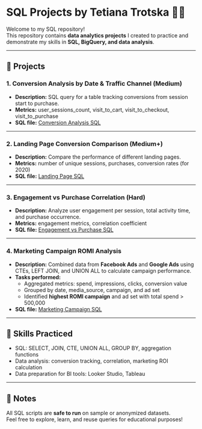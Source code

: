 # SQL Projects by Tetiana Trotska 👩‍💻

Welcome to my SQL repository!  
This repository contains **data analytics projects** I created to practice and demonstrate my skills in **SQL, BigQuery, and data analysis**.

---

## 🔹 Projects

### 1. Conversion Analysis by Date & Traffic Channel (Medium)
- **Description:** SQL query for a table tracking conversions from session start to purchase.  
- **Metrics:** user_sessions_count, visit_to_cart, visit_to_checkout, visit_to_purchase  
- **SQL file:** [Conversion Analysis SQL](https://github.com/TETIANA-TR/SQL/commit/2ed726f5f7e5d7568e1fdab4e26040ec835120ca)

---

### 2. Landing Page Conversion Comparison (Medium+)
- **Description:** Compare the performance of different landing pages.  
- **Metrics:** number of unique sessions, purchases, conversion rates (for 2020)  
- **SQL file:** [Landing Page SQL](https://github.com/TETIANA-TR/SQL/commit/2007c25a3bddeaf24763cfb54d4c4ca198c8b329)

---

### 3. Engagement vs Purchase Correlation (Hard)
- **Description:** Analyze user engagement per session, total activity time, and purchase occurrence.  
- **Metrics:** engagement metrics, correlation coefficient  
- **SQL file:** [Engagement vs Purchase SQL](https://github.com/TETIANA-TR/SQL/commit/05f195d825898e558ebd957c6410b9f303c94bcf)

---

### 4. Marketing Campaign ROMI Analysis
- **Description:** Combined data from **Facebook Ads** and **Google Ads** using CTEs, LEFT JOIN, and UNION ALL to calculate campaign performance.  
- **Tasks performed:**  
  - Aggregated metrics: spend, impressions, clicks, conversion value  
  - Grouped by date, media_source, campaign, and ad set  
  - Identified **highest ROMI campaign** and ad set with total spend > 500,000  
- **SQL file:** [Marketing Campaign SQL](https://github.com/TETIANA-TR/SQL/blob/main/Project%20SQL.sql)

---

## 🧰 Skills Practiced
- SQL: SELECT, JOIN, CTE, UNION ALL, GROUP BY, aggregation functions  
- Data analysis: conversion tracking, correlation, marketing ROI calculation  
- Data preparation for BI tools: Looker Studio, Tableau  

---

## 🌟 Notes
All SQL scripts are **safe to run** on sample or anonymized datasets.  
Feel free to explore, learn, and reuse queries for educational purposes!
